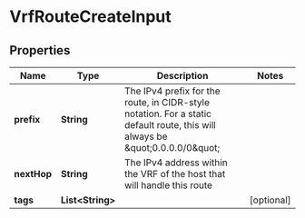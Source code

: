 

# VrfRouteCreateInput


## Properties

| Name | Type | Description | Notes |
|------------ | ------------- | ------------- | -------------|
|**prefix** | **String** | The IPv4 prefix for the route, in CIDR-style notation. For a static default route, this will always be \&quot;0.0.0.0/0\&quot; |  |
|**nextHop** | **String** | The IPv4 address within the VRF of the host that will handle this route |  |
|**tags** | **List&lt;String&gt;** |  |  [optional] |



